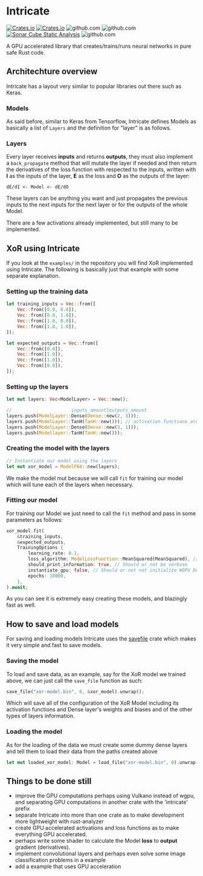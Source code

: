 # Intricate

[![Crates.io](https://img.shields.io/crates/v/intricate.svg?label=intricate)](https://crates.io/crates/intricate)
[![Crates.io](https://img.shields.io/crates/dv/intricate)](https://crates.io/crates/intricate)
![github.com](https://img.shields.io/github/license/gabrielmfern/intricate)
![github.com](https://img.shields.io/github/commit-activity/m/gabrielmfern/intricate)
[![Sonar Cube Static Analysis](https://sonarcloud.io/api/project_badges/measure?project=gabrielmfern_intricate&metric=ncloc)](https://sonarcloud.io/dashboard?id=gabrielmfern_intricate)
![github.com](https://img.shields.io/github/workflow/status/gabrielmfern/intricate/Rust)

A GPU accelerated library that creates/trains/runs neural networks in pure safe Rust code.

## Architechture overview

Intricate has a layout very similar to popular libraries out there such as Keras.

### Models

As said before, similar to Keras from Tensorflow, Intricate defines Models as basically
a list of `Layers` and the definition for "layer" is as follows.

### Layers

Every layer receives **inputs** and returns **outputs**, 
they must also implement a `back_propagate` method that 
will mutate the layer if needed and then return the derivatives
of the loss function with respected to the inputs, 
written with **I** as the inputs of the layer, 
**E** as the loss and **O** as the outputs of the layer:

```
dE/dI <- Model <- dE/dO
```

These layers can be anything you want and just propagates the previous inputs
to the next inputs for the next layer or for the outputs of the whole Model.

There are a few activations already implemented, but still many to be implemented.

## XoR using Intricate

If you look at the `examples/` in the repository 
you will find XoR implemented using Intricate. 
The following is basically just that example with some separate explanation.

### Setting up the training data

```rs
let training_inputs = Vec::from([
    Vec::from([0.0, 0.0]),
    Vec::from([0.0, 1.0]),
    Vec::from([1.0, 0.0]),
    Vec::from([1.0, 1.0]),
]);

let expected_outputs = Vec::from([
    Vec::from([0.0]),
    Vec::from([1.0]),
    Vec::from([1.0]),
    Vec::from([0.0]),
]);
```

### Setting up the layers

```rs
let mut layers: Vec<ModelLayer> = Vec::new();

//                      inputs_amount|outputs_amount
layers.push(ModelLayer::Dense(Dense::new(2, 3)));
layers.push(ModelLayer::TanH(TanH::new())); // activation functions are layers
layers.push(ModelLayer::Dense(Dense::new(3, 1)));
layers.push(Modellayer::TanH(TanH::new()));
```

### Creating the model with the layers

```rs
// Instantiate our model using the layers
let mut xor_model = ModelF64::new(layers);
```

We make the model mut because we will call `fit` for training our model
which will tune each of the layers when necessary.

### Fitting our model

For training our Model we just need to call the `fit`
method and pass in some parameters as follows:

```rs
xor_model.fit(
    &training_inputs, 
    &expected_outputs, 
    TrainingOptions {
        learning_rate: 0.1,
        loss_algorithm: ModelLossFunction::MeanSquared(MeanSquared), // The Mean Squared loss function
        should_print_information: true, // Should or not be verbose
        instantiate_gpu: false, // Should or not not initialize WGPU Device and Queue for GPU layers
        epochs: 10000,
    },
).await;
```

As you can see it is extremely easy creating these models, and blazingly fast as well.

## How to save and load models

For saving and loading models Intricate uses the [savefile](https://github.com/avl/savefile) crate which makes it very simple and fast to save models.

### Saving the model

To load and save data, as an example, say for the XoR model
we trained above, we can just call the `save_file` function as such:

```rs
save_file("xor-model.bin", 0, &xor_model).unwrap();
```

Which will save all of the configuration of the XoR Model including its
activation functions and Dense layer's weights and biases and of the other types of layers
information.

### Loading the model

As for the loading of the data we must create some dummy dense layers and tell
them to load their data from the paths created above

```rs
let mut loaded_xor_model: Model = load_file("xor-model.bin", 0).unwrap();
```

## Things to be done still

- improve the GPU computations perhaps using Vulkano instead of wgpu, and separating GPU computations in another crate with the 'intricate' prefix
- separate Intricate into more than one crate as to make development more lightweight with rust-analyzer
- create GPU accelerated activations and loss functions as to make everything GPU accelerated.
- perhaps write some shader to calculate the Model **loss** to **output** gradient (derivatives).
- implement convolutional layers and perhaps even solve some image classification problems in a example
- add a example that uses GPU acceleration
